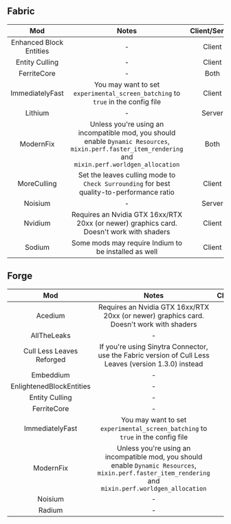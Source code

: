 ## Fabric
| Mod | Notes | Client/Server |
|:---:|:---:|:---:|
| Enhanced Block Entities | - | Client |
| Entity Culling | - | Client |
| FerriteCore | - | Both |
| ImmediatelyFast | You may want to set `experimental_screen_batching` to `true` in the config file | Client |
| Lithium | - | Server |
| ModernFix | Unless you're using an incompatible mod, you should enable `Dynamic Resources`, `mixin.perf.faster_item_rendering` and `mixin.perf.worldgen_allocation` | Both |
| MoreCulling | Set the leaves culling mode to `Check Surrounding` for best quality-to-performance ratio | Client |
| Noisium | - | Server |
| Nvidium | Requires an Nvidia GTX 16xx/RTX 20xx (or newer) graphics card. Doesn't work with shaders | Client |
| Sodium | Some mods may require Indium to be installed as well | Client |

## Forge
| Mod | Notes | Client/Server |
|:---:|:---:|:---:|
| Acedium | Requires an Nvidia GTX 16xx/RTX 20xx (or newer) graphics card. Doesn't work with shaders | Client |
| AllTheLeaks | - | Both |
| Cull Less Leaves Reforged | If you're using Sinytra Connector, use the Fabric version of Cull Less Leaves (version 1.3.0) instead | Client |
| Embeddium | - | Client |
| EnlightenedBlockEntities | - | Client |
| Entity Culling | - | Client |
| FerriteCore | - | Both |
| ImmediatelyFast | You may want to set `experimental_screen_batching` to `true` in the config file | Client |
| ModernFix | Unless you're using an incompatible mod, you should enable `Dynamic Resources`, `mixin.perf.faster_item_rendering` and `mixin.perf.worldgen_allocation` | Both |
| Noisium | - | Server |
| Radium | - | Server |
